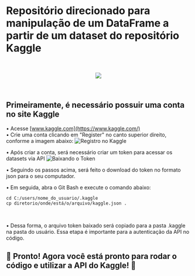 <h1>Repositório direcionado para manipulação de um DataFrame a partir de um dataset do repositório Kaggle</h1><br>
<p align="center">
<img loading="lazy" src="https://img.shields.io/badge/STATUS-FINALIZADO-badge"/>
</p>
<br>

<h2>Primeiramente, é necessário possuir uma conta no site Kaggle</h2>

• Acesse [www.kaggle.com](https://www.kaggle.com/)<br>
• Crie uma conta clicando em "Register" no canto superior direito, conforme a imagem abaixo:
![Registro no Kaggle](https://github.com/fsbettecher/world_population/assets/62480910/72e77922-67f0-4bf3-88eb-54dedd943ddb)<br>

• Após criar a conta, será necessário criar um token para acessar os datasets via API
![Baixando o Token](https://github.com/fsbettecher/world_population/assets/62480910/5e49ab5f-ce7d-49f5-ac82-95a2db4dba08)<br>

• Seguindo os passos acima, será feito o download do token no formato json para o seu computador.

• Em seguida, abra o Git Bash e execute o comando abaixo:

```
cd C:/users/nome_do_usuario/.kaggle
cp diretorio/onde/está/o/arquivo/kaggle.json .
```
<br>

• Dessa forma, o arquivo token baixado será copiado para a pasta .kaggle na pasta do usuário. Essa etapa é importante para a autenticação da API no código.

<h2>🎉 Pronto! Agora você está pronto para rodar o código e utilizar a API do Kaggle! 🎉</h2>
